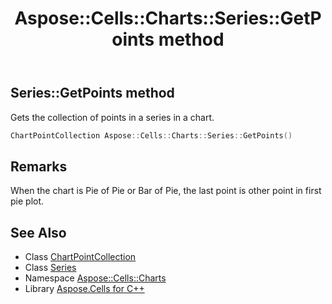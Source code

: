 ﻿---
title: Aspose::Cells::Charts::Series::GetPoints method
linktitle: GetPoints
second_title: Aspose.Cells for C++ API Reference
description: 'Aspose::Cells::Charts::Series::GetPoints method. Gets the collection of points in a series in a chart in C++.'
type: docs
weight: 1000
url: /cpp/aspose.cells.charts/series/getpoints/
---
## Series::GetPoints method


Gets the collection of points in a series in a chart.

```cpp
ChartPointCollection Aspose::Cells::Charts::Series::GetPoints()
```

## Remarks


When the chart is Pie of Pie or Bar of Pie, the last point is other point in first pie plot. 
## See Also

* Class [ChartPointCollection](../../chartpointcollection/)
* Class [Series](../)
* Namespace [Aspose::Cells::Charts](../../)
* Library [Aspose.Cells for C++](../../../)
